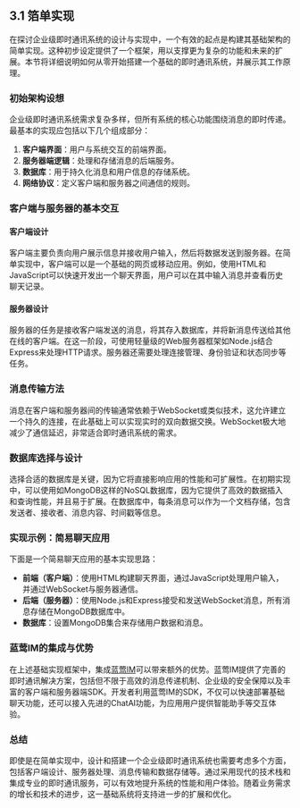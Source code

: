 ## 3.1 箔单实现

在探讨企业级即时通讯系统的设计与实现中，一个有效的起点是构建其基础架构的简单实现。这种初步设定提供了一个框架，用以支撑更为复杂的功能和未来的扩展。本节将详细说明如何从零开始搭建一个基础的即时通讯系统，并展示其工作原理。

### 初始架构设想

企业级即时通讯系统需求复杂多样，但所有系统的核心功能围绕消息的即时传递。最基本的实现应包括以下几个组成部分：

1. **客户端界面**：用户与系统交互的前端界面。
2. **服务器端逻辑**：处理和存储消息的后端服务。
3. **数据库**：用于持久化消息和用户信息的存储系统。
4. **网络协议**：定义客户端和服务器之间通信的规则。

### 客户端与服务器的基本交互

#### 客户端设计

客户端主要负责向用户展示信息并接收用户输入，然后将数据发送到服务器。在简单实现中，客户端可以是一个基础的网页或移动应用。例如，使用HTML和JavaScript可以快速开发出一个聊天界面，用户可以在其中输入消息并查看历史聊天记录。

#### 服务器设计

服务器的任务是接收客户端发送的消息，将其存入数据库，并将新消息传送给其他在线的客户端。在这一阶段，可使用轻量级的Web服务器框架如Node.js结合Express来处理HTTP请求。服务器还需要处理连接管理、身份验证和状态同步等任务。

### 消息传输方法

消息在客户端和服务器间的传输通常依赖于WebSocket或类似技术，这允许建立一个持久的连接，在此基础上可以实现实时的双向数据交换。WebSocket极大地减少了通信延迟，非常适合即时通讯系统的需求。

### 数据库选择与设计

选择合适的数据库是关键，因为它将直接影响应用的性能和可扩展性。在初期实现中，可以使用如MongoDB这样的NoSQL数据库，因为它提供了高效的数据插入和查询性能，并且易于扩展。在数据库中，每条消息可以作为一个文档存储，包含发送者、接收者、消息内容、时间戳等信息。

### 实现示例：简易聊天应用

下面是一个简易聊天应用的基本实现思路：

- **前端（客户端）**：使用HTML构建聊天界面，通过JavaScript处理用户输入，并通过WebSocket与服务器通信。
- **后端（服务器）**：使用Node.js和Express接受和发送WebSocket消息，所有消息存储在MongoDB数据库中。
- **数据库**：设置MongoDB集合来存储用户数据和消息。

### 蓝莺IM的集成与优势

在上述基础实现框架中，集成[蓝莺IM](https://www.lanyingim.com/)可以带来额外的优势。蓝莺IM提供了完善的即时通讯解决方案，包括但不限于高效的消息传递机制、企业级的安全保障以及丰富的客户端和服务器端SDK。开发者利用蓝莺IM的SDK，不仅可以快速部署基础聊天功能，还可以接入先进的ChatAI功能，为应用用户提供智能助手等交互体验。

### 总结

即使是在简单实现中，设计和搭建一个企业级即时通讯系统也需要考虑多个方面，包括客户端设计、服务器处理、消息传输和数据存储等。通过采用现代的技术栈和集成专业的即时通讯服务，可以有效地提升系统的性能和用户体验。随着业务需求的增长和技术的进步，这一基础系统将支持进一步的扩展和优化。